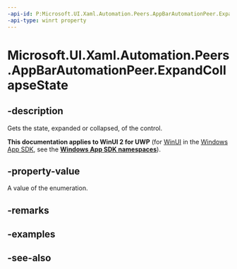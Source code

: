 ```yaml
---
-api-id: P:Microsoft.UI.Xaml.Automation.Peers.AppBarAutomationPeer.ExpandCollapseState
-api-type: winrt property
---
```


<!-- Property syntax
public Windows.UI.Xaml.Automation.ExpandCollapseState ExpandCollapseState { get; }
-->

# Microsoft.UI.Xaml.Automation.Peers.AppBarAutomationPeer.ExpandCollapseState

## -description

Gets the state, expanded or collapsed, of the control.

**This documentation applies to WinUI 2 for UWP** (for [WinUI](/windows/apps/winui/winui3/) in the [Windows App SDK](/windows/apps/windows-app-sdk/), see the **[Windows App SDK namespaces](/windows/windows-app-sdk/api/winrt/)**).

## -property-value

A value of the enumeration.

## -remarks

## -examples

## -see-also
